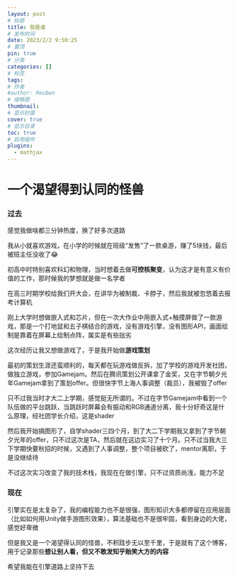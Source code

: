 ```yaml
---
layout: post
# 标题
title: 我是谁 
# 发布时间
date: 2023/2/2 9:50:25  
# 置顶
pin: true 
# 分类
categories: [] 
# 标签
tags:
# 作者
#author: Reuben
# 缩略图
thumbnail: 
# 显示封面
cover: true
# 显示目录
toc: true
# 启用插件
plugins:
  - mathjax
---
```


# 一个渴望得到认同的怪兽

### 过去

感觉我做啥都三分钟热度，换了好多次道路

我从小就喜欢游戏，在小学的时候就在班级“发售”了一款桌游，赚了5块钱，最后被班主任没收了😂

初高中时特别喜欢科幻和物理，当时想着去做**可控核聚变**，认为这才是有意义有价值的工作，那时候我的梦想就是做一名学者

在高三时期学校给我们开大会，在讲华为被制裁、卡脖子，然后我就被忽悠着去报考计算机

刚上大学时想做嵌入式和芯片，但在一次大作业中用嵌入式+触摸屏做了一款游戏，那是一个打地鼠和五子棋结合的游戏，没有游戏引擎，没有图形API，画面绘制是靠着在屏幕上绘制点阵，属实是有些拙劣

这次经历让我又想做游戏了，于是我开始做**游戏策划**

最初的策划生涯还蛮顺利的，每天都在玩游戏做反拆，加了学校的游戏开发社团，做独立游戏，参加Gamejam。然后在腾讯策划公开课拿了金奖，又在字节朝夕光年Gamejam拿到了策划offer。但很快字节上海人事调整（裁员），我被毁了offer

只不过我当时才大二上学期，感觉挺无所谓的。不过在字节Gamejam中看到一个队伍做的平台跳跃，当跳跃时屏幕会有振动和RGB通道分离，我十分好奇这是什么原理，经社团学长介绍，这是shader

然后我开始搞图形了，自学shader三四个月，到了大二下学期我又拿到了字节朝夕光年的offer，只不过这次是TA，然后就在这边实习了十个月。只不过当我大三下学期快要秋招的时候，又遇到了人事调整，整个项目被砍了，mentor离职，于是没继续待

不过这次实习改变了我的技术栈，我现在在做引擎，只不过资质尚浅，能力不足

### 现在

引擎实在是太复杂了，我的编程能力也不是很强，图形知识大多都停留在应用层面（比如如何用Unity做手游图形效果），算法基础也不是很牢固，看到身边的大佬，感觉好卑微

但是我又是一个渴望得认同的怪兽，不积跬步无以至千里，于是就有了这个博客，用于记录那些**想让别人看，但又不敢发知乎贻笑大方的内容**

希望我能在引擎道路上坚持下去

















